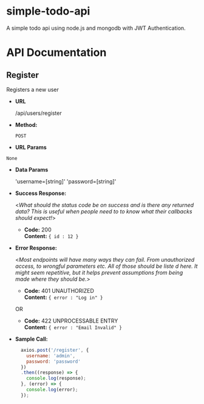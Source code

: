 # simple-todo-api
A simple todo api using node.js and mongodb with JWT Authentication.


# API Documentation
**Register**
----
  Registers a new user

* **URL**

  /api/users/register

* **Method:**

  `POST`
  
*  **URL Params**

  `None`

* **Data Params**

  'username=[string]'
  'password=[string]'

* **Success Response:**
  
  <_What should the status code be on success and is there any returned data? This is useful when people need to to know what their callbacks should expect!_>

  * **Code:** 200 <br />
    **Content:** `{ id : 12 }`
 
* **Error Response:**

  <_Most endpoints will have many ways they can fail. From unauthorized access, to wrongful parameters etc. All of those should be liste d here. It might seem repetitive, but it helps prevent assumptions from being made where they should be._>

  * **Code:** 401 UNAUTHORIZED <br />
    **Content:** `{ error : "Log in" }`

  OR

  * **Code:** 422 UNPROCESSABLE ENTRY <br />
    **Content:** `{ error : "Email Invalid" }`

* **Sample Call:**

  ```javascript
    axios.post('/register', {
      username: 'admin',
      password: 'password'
    })
    .then((response) => {
      console.log(response);
    }, (error) => {
      console.log(error);
    });
  ```
